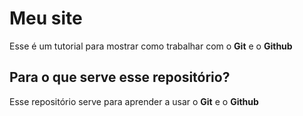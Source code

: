 # Meu site
Esse é um tutorial para mostrar como trabalhar com o **Git** e o **Github**

## Para o que serve esse repositório?
Esse repositório serve para aprender a usar o **Git** e o **Github**